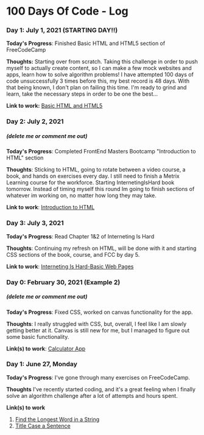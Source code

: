 # 100 Days Of Code - Log

### Day 1: July 1, 2021 (STARTING DAY!!)

**Today's Progress**: Finished Basic HTML and HTML5 section of FreeCodeCamp

**Thoughts:** Starting over from scratch. Taking this challenge in order to push myself to actually create content, so I can make a few mock websites and apps, learn how to solve algorithm problems! I have attempted 100 days of code unsuccessfully 3 times before this, my best record is 48 days. With that being known, I don't plan on failing this time. I'm ready to grind and learn, take the necessary steps in order to be one the best...

**Link to work:** [Basic HTML and HTML5](https://www.freecodecamp.org/learn/responsive-web-design/#basic-html-and-html5)

### Day 2: July 2, 2021 
##### (delete me or comment me out)

**Today's Progress**: Completed FrontEnd Masters Bootcamp "Introduction to HTML" section

**Thoughts**: Sticking to HTML, going to rotate between a video course, a book, and hands on exercises every day. I still need to finish a Metrix Learning course for the workforce. Starting InternetingIsHard book tomorrow. Instead of timing myself this round Im going to finish sections of whatever im working on, no matter how long they may take.

**Link to work**: [Introduction to HTML](https://frontendmasters.com/bootcamp/introduction-html/)

### Day 3: July 3, 2021

**Today's Progress**: Read Chapter 1&2 of Interneting Is Hard

**Thoughts**: Continuing my refresh on HTML, will be done with it and starting CSS sections of the book, course, and FCC by day 5.

**Link to work**: [Interneting Is Hard-Basic Web Pages](https://www.internetingishard.com/html-and-css/basic-web-pages/)

### Day 0: February 30, 2021 (Example 2)
##### (delete me or comment me out)

**Today's Progress**: Fixed CSS, worked on canvas functionality for the app.

**Thoughts**: I really struggled with CSS, but, overall, I feel like I am slowly getting better at it. Canvas is still new for me, but I managed to figure out some basic functionality.

**Link(s) to work**: [Calculator App](http://www.example.com)


### Day 1: June 27, Monday

**Today's Progress**: I've gone through many exercises on FreeCodeCamp.

**Thoughts** I've recently started coding, and it's a great feeling when I finally solve an algorithm challenge after a lot of attempts and hours spent.

**Link(s) to work**
1. [Find the Longest Word in a String](https://www.freecodecamp.com/challenges/find-the-longest-word-in-a-string)
2. [Title Case a Sentence](https://www.freecodecamp.com/challenges/title-case-a-sentence)
